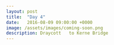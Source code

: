 ```yaml
---
layout: post
title:  "Day 4"
date:   2016-08-09 09:00:00 +0000
image: /assets/images/coming-soon.png
description: Draycott	to Kerne Bridge
---
```

